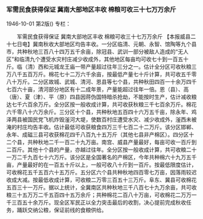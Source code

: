 ### 军需民食获得保证  冀南大部地区丰收  棉粮可收三十七万万余斤

1946-10-01
第2版()
专栏：

　　军需民食获得保证
    冀南大部地区丰收
    棉粮可收三十七万万余斤
    【本报威县二十七日电】冀南秋收大部地区均告丰收。一分区临清、元朝、永智、馆陶等九个县市，共种秋地三百八十四万五千余亩，除冠县、武训一部分被敌人造成的“无人区”和临清九个遭受水灾村庄减少收成外，其他地区每亩均可收七十到一百五十斤。临（清）西和元城龙王庙一带产量超过往年三分之一。估计全分区可收秋粮三万八千五百万斤。棉花七十二万六千余亩，按最低产量七十斤计算，共可收五千零八十万斤。二分区故城、武城、清河、恩县等七个县，共种秋田四百一十余万四千七百六十亩，清河部分地区有十二成年景，产量能超过往年一倍。恩（县）、高（唐）、夏（津）、平（原）四县因蒋伪国特暗杀抢劫，不能按时生产，估计减收粮达七千六百余万斤。全分区按一般收成计算，共可收获秋粮三千七百余万斤。棉花六千零八十六万余斤。三分区十个县，共种秋地五百四十六万五千亩，除永年、鸡泽两县被国民党飞机炸毁滏河大堤，使数百村庄遭受水灾、减少收成外，滏西未被淹的村庄均告丰收。估计最低可收获粮食四万三千七百二十二万斤。该分区邯郸、永年、成磁三县可收获棉花四千八百九十五万斤（其他七县非产棉区）。四分区十二个县，共种秋地二千一百二十九万亩。南宫、威县产量最好，每亩可收一百斤到二百斤。其他十个县的产量，亦越过往年。全分区按一般收成计算，共可收粮二十一万二千九百七十六万斤。该分区是全国著名的产棉区，今年共种棉六十九万五千亩，产量最好的在一百五十斤以上，一般可收八十斤到一百斤。按最低限度估计，可收棉花五千五百六十五万斤。五分区六个县共种秋地四百零七万亩，因落雨较迟收成大减。按最低收成计算，可收粮二万零三百五十三万斤。阜东、冀县可收棉花五百三十一万斤。据以上统计，全冀南区共种秋地三千八百七十九万余亩，共可收粮三十五万万二千五百四十五万余斤；共种棉花二百八十万亩，可收棉花二万万一千三百五十余万斤。现全区军民正以全力突击最后的收割，决心提前完成秋收任务，踊跃交纳公粮，保证前线的食粮供给。
